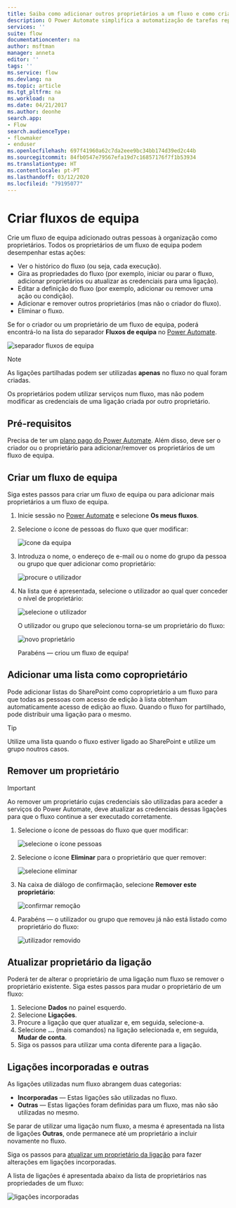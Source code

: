 ```yaml
---
title: Saiba como adicionar outros proprietários a um fluxo e como criar fluxos de equipa | Microsoft Docs
description: O Power Automate simplifica a automatização de tarefas repetitivas. Pode adicionar utilizadores ou grupos como proprietários e colaborar com os mesmos para criar e gerir os fluxos.
services: ''
suite: flow
documentationcenter: na
author: msftman
manager: anneta
editor: ''
tags: ''
ms.service: flow
ms.devlang: na
ms.topic: article
ms.tgt_pltfrm: na
ms.workload: na
ms.date: 04/21/2017
ms.author: deonhe
search.app:
- Flow
search.audienceType:
- flowmaker
- enduser
ms.openlocfilehash: 697f41960a62c7da2eee9bc34bb174d39ed2c44b
ms.sourcegitcommit: 84fb0547e79567efa19d7c16857176f7f1b53934
ms.translationtype: HT
ms.contentlocale: pt-PT
ms.lasthandoff: 03/12/2020
ms.locfileid: "79195077"
---
```

# <a name="create-team-flows"></a>Criar fluxos de equipa

Crie um fluxo de equipa adicionado outras pessoas à organização como proprietários. Todos os proprietários de um fluxo de equipa podem desempenhar estas ações:

* Ver o histórico do fluxo (ou seja, cada execução).
* Gira as propriedades do fluxo (por exemplo, iniciar ou parar o fluxo, adicionar proprietários ou atualizar as credenciais para uma ligação).
* Editar a definição do fluxo (por exemplo, adicionar ou remover uma ação ou condição).
* Adicionar e remover outros proprietários (mas não o criador do fluxo).
* Eliminar o fluxo.

Se for o criador ou um proprietário de um fluxo de equipa, poderá encontrá-lo na lista do separador **Fluxos de equipa** no [Power Automate](https://flow.microsoft.com).

![separador fluxos de equipa](./media/create-team-flows/addowner5.png)

> [!NOTE]
> As ligações partilhadas podem ser utilizadas **apenas** no fluxo no qual foram criadas.
> 
> 

Os proprietários podem utilizar serviços num fluxo, mas não podem modificar as credenciais de uma ligação criada por outro proprietário.

## <a name="prerequisites"></a>Pré-requisitos
Precisa de ter um [plano pago do Power Automate](https://flow.microsoft.com/pricing/). Além disso, deve ser o criador ou o proprietário para adicionar/remover os proprietários de um fluxo de equipa.

## <a name="create-a-team-flow"></a>Criar um fluxo de equipa
Siga estes passos para criar um fluxo de equipa ou para adicionar mais proprietários a um fluxo de equipa.

1. Inicie sessão no [Power Automate](https://flow.microsoft.com) e selecione **Os meus fluxos**.
2. Selecione o ícone de pessoas do fluxo que quer modificar:
   
    ![ícone da equipa](./media/create-team-flows/addowner1.png)
3. Introduza o nome, o endereço de e-mail ou o nome do grupo da pessoa ou grupo que quer adicionar como proprietário:
   
    ![procure o utilizador](./media/create-team-flows/addowner2.png)
4. Na lista que é apresentada, selecione o utilizador ao qual quer conceder o nível de proprietário:
   
    ![selecione o utilizador](./media/create-team-flows/addowner3.png)
   
     O utilizador ou grupo que selecionou torna-se um proprietário do fluxo:
   
    ![novo proprietário](./media/create-team-flows/addowner4.png)
   
     Parabéns &mdash; criou um fluxo de equipa!

## <a name="add-a-list-as-a-co-owner"></a>Adicionar uma lista como coproprietário

Pode adicionar listas do SharePoint como coproprietário a um fluxo para que todas as pessoas com acesso de edição à lista obtenham automaticamente acesso de edição ao fluxo. Quando o fluxo for partilhado, pode distribuir uma ligação para o mesmo.

> [!TIP]
> Utilize uma lista quando o fluxo estiver ligado ao SharePoint e utilize um grupo noutros casos.
>

## <a name="remove-an-owner"></a>Remover um proprietário

> [!IMPORTANT]
> Ao remover um proprietário cujas credenciais são utilizadas para aceder a serviços do Power Automate, deve atualizar as credenciais dessas ligações para que o fluxo continue a ser executado corretamente.
> 
> 

1. Selecione o ícone de pessoas do fluxo que quer modificar:
   
    ![selecione o ícone pessoas](./media/create-team-flows/removeowner1.png)
2. Selecione o ícone **Eliminar** para o proprietário que quer remover:
   
    ![selecione eliminar](./media/create-team-flows/removeowner2.png)
3. Na caixa de diálogo de confirmação, selecione **Remover este proprietário**:
   
    ![confirmar remoção](./media/create-team-flows/removeowner3.png)
4. Parabéns &mdash; o utilizador ou grupo que removeu já não está listado como proprietário do fluxo:
   
    ![utilizador removido](./media/create-team-flows/removeowner4.png)


## <a name="update-connection-owner"></a>Atualizar proprietário da ligação

Poderá ter de alterar o proprietário de uma ligação num fluxo se remover o proprietário existente. Siga estes passos para mudar o proprietário de um fluxo:

1. Selecione **Dados** no painel esquerdo.
1. Selecione **Ligações**.
1. Procure a ligação que quer atualizar e, em seguida, selecione-a.
1. Selecione **...** (mais comandos) na ligação selecionada e, em seguida, **Mudar de conta**.
1. Siga os passos para utilizar uma conta diferente para a ligação.

## <a name="embedded-and-other-connections"></a>Ligações incorporadas e outras

As ligações utilizadas num fluxo abrangem duas categorias:

* **Incorporadas** &mdash; Estas ligações são utilizadas no fluxo.
* **Outras** &mdash; Estas ligações foram definidas para um fluxo, mas não são utilizadas no mesmo.

Se parar de utilizar uma ligação num fluxo, a mesma é apresentada na lista de ligações **Outras**, onde permanece até um proprietário a incluir novamente no fluxo.

Siga os passos para [atualizar um proprietário da ligação](./create-team-flows.md#update-connection-owner) para fazer alterações em ligações incorporadas.

A lista de ligações é apresentada abaixo da lista de proprietários nas propriedades de um fluxo:

![ligações incorporadas](./media/create-team-flows/embeddedconnections.png)


